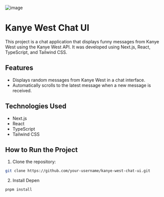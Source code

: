 ![image](https://github.com/user-attachments/assets/af6ef80a-2945-4d57-a7bf-7f6bf0b7f176)

# Kanye West Chat UI

This project is a chat application that displays funny messages from Kanye West using the Kanye West API. It was developed using Next.js, React, TypeScript, and Tailwind CSS.

## Features

- Displays random messages from Kanye West in a chat interface.
- Automatically scrolls to the latest message when a new message is received.

## Technologies Used

- Next.js
- React
- TypeScript
- Tailwind CSS

## How to Run the Project

1. Clone the repository:

```bash
git clone https://github.com/your-username/kanye-west-chat-ui.git
```

2. Install Depen

```
pnpm install
```
